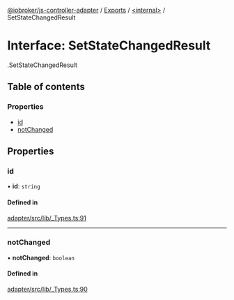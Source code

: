 [@iobroker/js-controller-adapter](../README.md) / [Exports](../modules.md) / [<internal\>](../modules/internal_.md) / SetStateChangedResult

# Interface: SetStateChangedResult

[<internal>](../modules/internal_.md).SetStateChangedResult

## Table of contents

### Properties

- [id](internal_.SetStateChangedResult.md#id)
- [notChanged](internal_.SetStateChangedResult.md#notchanged)

## Properties

### id

• **id**: `string`

#### Defined in

[adapter/src/lib/_Types.ts:91](https://github.com/ioBroker/ioBroker.js-controller/blob/9bd0ce3f/packages/adapter/src/lib/_Types.ts#L91)

___

### notChanged

• **notChanged**: `boolean`

#### Defined in

[adapter/src/lib/_Types.ts:90](https://github.com/ioBroker/ioBroker.js-controller/blob/9bd0ce3f/packages/adapter/src/lib/_Types.ts#L90)
